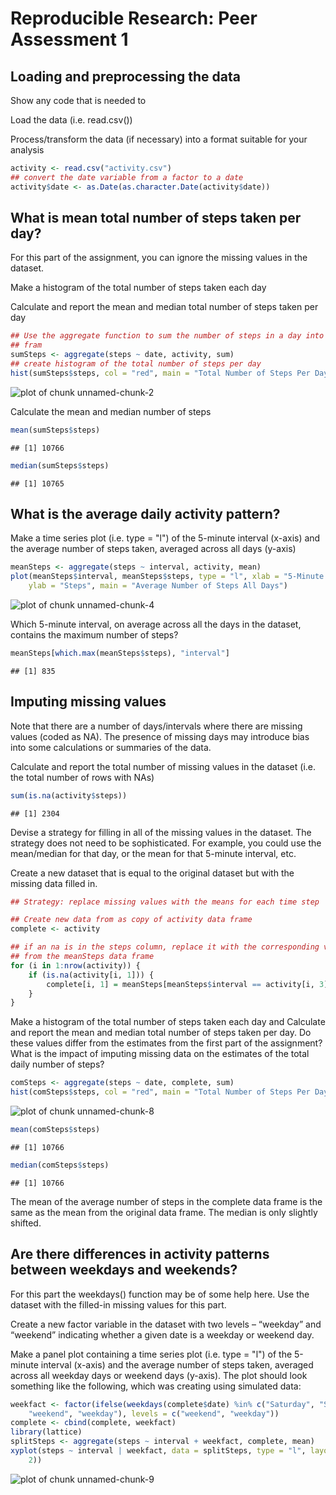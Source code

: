 # Reproducible Research: Peer Assessment 1


## Loading and preprocessing the data

Show any code that is needed to

Load the data (i.e. read.csv())

Process/transform the data (if necessary) into a format suitable for your analysis


```r
activity <- read.csv("activity.csv")
## convert the date variable from a factor to a date
activity$date <- as.Date(as.character.Date(activity$date))
```


## What is mean total number of steps taken per day?

For this part of the assignment, you can ignore the missing values in the dataset.

Make a histogram of the total number of steps taken each day

Calculate and report the mean and median total number of steps taken per day

```r
## Use the aggregate function to sum the number of steps in a day into a data
## fram
sumSteps <- aggregate(steps ~ date, activity, sum)
## create histogram of the total number of steps per day
hist(sumSteps$steps, col = "red", main = "Total Number of Steps Per Day", xlab = "Steps Per Day")
```

![plot of chunk unnamed-chunk-2](figure/unnamed-chunk-2.png) 

Calculate the mean and median number of steps

```r
mean(sumSteps$steps)
```

```
## [1] 10766
```

```r
median(sumSteps$steps)
```

```
## [1] 10765
```


## What is the average daily activity pattern?

Make a time series plot (i.e. type = "l") of the 5-minute interval (x-axis) and the average number of steps taken, averaged across all days (y-axis)

```r
meanSteps <- aggregate(steps ~ interval, activity, mean)
plot(meanSteps$interval, meanSteps$steps, type = "l", xlab = "5-Minute Intervals", 
    ylab = "Steps", main = "Average Number of Steps All Days")
```

![plot of chunk unnamed-chunk-4](figure/unnamed-chunk-4.png) 

Which 5-minute interval, on average across all the days in the dataset, contains the maximum number of steps?

```r
meanSteps[which.max(meanSteps$steps), "interval"]
```

```
## [1] 835
```


## Imputing missing values
Note that there are a number of days/intervals where there are missing values (coded as NA). The presence of missing days may introduce bias into some calculations or summaries of the data.

Calculate and report the total number of missing values in the dataset (i.e. the total number of rows with NAs)



```r
sum(is.na(activity$steps))
```

```
## [1] 2304
```

Devise a strategy for filling in all of the missing values in the dataset. The strategy does not need to be sophisticated. For example, you could use the mean/median for that day, or the mean for that 5-minute interval, etc.

Create a new dataset that is equal to the original dataset but with the missing data filled in.

```r
## Strategy: replace missing values with the means for each time step

## Create new data from as copy of activity data frame
complete <- activity

## if an na is in the steps column, replace it with the corresponding value
## from the meanSteps data frame
for (i in 1:nrow(activity)) {
    if (is.na(activity[i, 1])) {
        complete[i, 1] = meanSteps[meanSteps$interval == activity[i, 3], 2]
    }
}
```

Make a histogram of the total number of steps taken each day and Calculate and report the mean and median total number of steps taken per day. Do these values differ from the estimates from the first part of the assignment? What is the impact of imputing missing data on the estimates of the total daily number of steps?


```r
comSteps <- aggregate(steps ~ date, complete, sum)
hist(comSteps$steps, col = "red", main = "Total Number of Steps Per Day", xlab = "Steps Per Day")
```

![plot of chunk unnamed-chunk-8](figure/unnamed-chunk-8.png) 

```r
mean(comSteps$steps)
```

```
## [1] 10766
```

```r
median(comSteps$steps)
```

```
## [1] 10766
```


The mean of the average number of steps in the complete data frame is the same as the mean from the original data frame. The median is only slightly shifted.
## Are there differences in activity patterns between weekdays and weekends?
For this part the weekdays() function may be of some help here. Use the dataset with the filled-in missing values for this part.

Create a new factor variable in the dataset with two levels – “weekday” and “weekend” indicating whether a given date is a weekday or weekend day.

Make a panel plot containing a time series plot (i.e. type = "l") of the 5-minute interval (x-axis) and the average number of steps taken, averaged across all weekday days or weekend days (y-axis). The plot should look something like the following, which was creating using simulated data:

```r
weekfact <- factor(ifelse(weekdays(complete$date) %in% c("Saturday", "Sunday"), 
    "weekend", "weekday"), levels = c("weekend", "weekday"))
complete <- cbind(complete, weekfact)
library(lattice)
splitSteps <- aggregate(steps ~ interval + weekfact, complete, mean)
xyplot(steps ~ interval | weekfact, data = splitSteps, type = "l", layout = c(1, 
    2))
```

![plot of chunk unnamed-chunk-9](figure/unnamed-chunk-9.png) 


